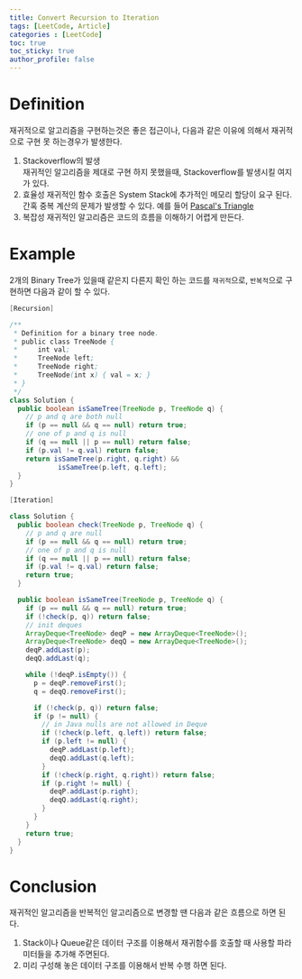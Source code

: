 ```yaml
---
title: Convert Recursion to Iteration
tags: [LeetCode, Article]
categories : [LeetCode]
toc: true
toc_sticky: true
author_profile: false
---
```


# Definition

재귀적으로 알고리즘을 구현하는것은 좋은 접근이나, 다음과 같은 이유에 의해서 재귀적으로 구현 못 하는경우가 발생한다.

1. Stackoverflow의 발생    
    재귀적인 알고리즘을 제대로 구현 하지 못했을때, Stackoverflow를 발생시킬 여지가 있다. 
2. 효율성
   재귀적인 함수 호출은 System Stack에 추가적인 메모리 할당이 요구 된다. 간혹 중복 계산의 문제가 발생할 수 있다. 예를 들어 [Pascal's Triangle](/Leetcode/pascals_triangle.md)
3. 복잡성
    재귀적인 알고리즘은 코드의 흐름을 이해하기 어렵게 만든다.

# Example

2개의 Binary Tree가 있을때 같은지 다른지 확인 하는 코드를 `재귀적`으로, `반복적`으로 구현하면 다음과 같이 할 수 있다.

```java
[Recursion]

/**
 * Definition for a binary tree node.
 * public class TreeNode {
 *     int val;
 *     TreeNode left;
 *     TreeNode right;
 *     TreeNode(int x) { val = x; }
 * }
 */
class Solution {
  public boolean isSameTree(TreeNode p, TreeNode q) {
    // p and q are both null
    if (p == null && q == null) return true;
    // one of p and q is null
    if (q == null || p == null) return false;
    if (p.val != q.val) return false;
    return isSameTree(p.right, q.right) &&
            isSameTree(p.left, q.left);
  }
}
```

```java
[Iteration]

class Solution {
  public boolean check(TreeNode p, TreeNode q) {
    // p and q are null
    if (p == null && q == null) return true;
    // one of p and q is null
    if (q == null || p == null) return false;
    if (p.val != q.val) return false;
    return true;
  }

  public boolean isSameTree(TreeNode p, TreeNode q) {
    if (p == null && q == null) return true;
    if (!check(p, q)) return false;
    // init deques
    ArrayDeque<TreeNode> deqP = new ArrayDeque<TreeNode>();
    ArrayDeque<TreeNode> deqQ = new ArrayDeque<TreeNode>();
    deqP.addLast(p);
    deqQ.addLast(q);

    while (!deqP.isEmpty()) {
      p = deqP.removeFirst();
      q = deqQ.removeFirst();

      if (!check(p, q)) return false;
      if (p != null) {
        // in Java nulls are not allowed in Deque
        if (!check(p.left, q.left)) return false;
        if (p.left != null) {
          deqP.addLast(p.left);
          deqQ.addLast(q.left);
        }
        if (!check(p.right, q.right)) return false;
        if (p.right != null) {
          deqP.addLast(p.right);
          deqQ.addLast(q.right);
        }
      }
    }
    return true;
  }
}
```

# Conclusion

재귀적인 알고리즘을 반복적인 알고리즘으로 변경할 땐 다음과 같은 흐름으로 하면 된다.

1. Stack이나 Queue같은 데이터 구조를 이용해서 재귀함수를 호출할 때 사용할 파라미터들을 추가해 주면된다.
2. 미리 구성해 놓은 데이터 구조를 이용해서 반복 수행 하면 된다.

